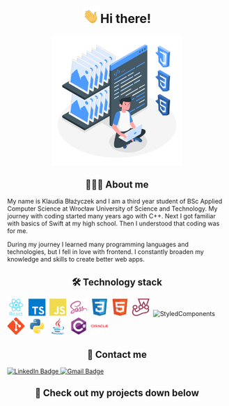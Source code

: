 <div align="center">
  <h1><img src="/assets/hand.gif" width="40"/>Hi there!</h1>
</div>

<div align="center">
    <img src="/assets/programming.gif" width="300"/>
</div>

<div align="center">
  <h2>👩🏼‍💻 About me</h2>
</div>

<p>My name is Klaudia Błażyczek and I am a third year student of BSc Applied Computer Science at Wrocław University of Science and Technology. My journey with coding started many years ago with C++. Next I got familiar with basics of Swift at my high school. Then I understood that coding was for me.</p>
<p>During my journey I learned many programming languages and technologies, but I fell in love with frontend. I constantly broaden my knowledge and skills to create better web apps.</p>

<div align="center">
  <h2>🛠 Technology stack</h2>
</div>

<div>
  <img src="https://github.com/devicons/devicon/blob/master/icons/react/react-original-wordmark.svg" title="React" alt="React" width="40" height="40"/>&nbsp;
  <img src="https://github.com/devicons/devicon/blob/master/icons/typescript/typescript-plain.svg" title="TypeScript" alt="TypeScript" width="40" height="40"/>&nbsp;
  <img src="https://github.com/devicons/devicon/blob/master/icons/javascript/javascript-plain.svg" title="JavaScript" alt="JavaScript" width="40" height="40"/>&nbsp;
  <img src="https://github.com/devicons/devicon/blob/master/icons/sass/sass-original.svg" title="SASS" alt="SASS" width="40" height="40"/>&nbsp;
  <img src="https://github.com/devicons/devicon/blob/master/icons/css3/css3-original.svg" title="CSS3" alt="CSS3" width="40" height="40"/>&nbsp;
  <img src="https://github.com/devicons/devicon/blob/master/icons/html5/html5-original.svg" title="HTML5" alt="HTML5" width="40" height="40"/>&nbsp;
  <img src="https://github.com/devicons/devicon/blob/master/icons/jest/jest-plain.svg" title="Jest" alt="Jest" width="40" height="40"/>&nbsp;
  <img src="https://raw.githubusercontent.com/styled-components/brand/master/styled-components.png" title="StyledComponents" alt="StyledComponents" width="40" height="40"/>&nbsp;
  <img src="https://github.com/devicons/devicon/blob/master/icons/git/git-original.svg" title="Git" alt="Git" width="40" height="40"/>&nbsp;
  <img src="https://github.com/devicons/devicon/blob/master/icons/python/python-original.svg" title="Python" alt="Python" width="40" height="40"/>&nbsp;
  <img src="https://github.com/devicons/devicon/blob/master/icons/java/java-original.svg" title="Java" alt="Java" width="40" height="40"/>&nbsp;
  <img src="https://github.com/devicons/devicon/blob/master/icons/csharp/csharp-original.svg" title="C#" alt="C#" width="40" height="40"/>&nbsp;
  <img src="https://github.com/devicons/devicon/blob/master/icons/oracle/oracle-original.svg" title="Oracle" alt="Oracle" width="40" height="40"/>&nbsp;
</div>

<div align="center">
  <h2>📩 Contact me</h2>
</div>

<div>
  <a href="https://www.linkedin.com/in/klaudia-b%C5%82a%C5%BCyczek-0054a5152">
    <img src="https://img.shields.io/badge/LinkedIn-blue?style=for-the-badge&logo=linkedin&logoColor=white" alt="LinkedIn Badge"/>
  </a>
  <a href="mailto:blazyczek.klaudia@gmail.com">
    <img src="https://img.shields.io/badge/Gmail-D14836?style=for-the-badge&logo=gmail&logoColor=white" alt="Gmail Badge"/>
  </a>
</div>

<!-- 
<div align="center">
  <h2>📊 My statistics</h2>
</div>

<div align="center">
  <img src="https://github-readme-stats.vercel.app/api?username=Vesperalin&show_icons=true&theme=onedark" alt="stats"/>&nbsp;
</div>

<div align="center">
  <img src="https://github-readme-stats.vercel.app/api/top-langs/?username=Vesperalin&layout=compact&theme=onedark" alt="stats"/>&nbsp;
</div> -->

<div align="center">
  <h2>🧐 Check out my projects down below</h2>
</div>
